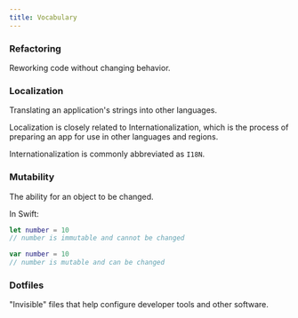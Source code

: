 ```yaml
---
title: Vocabulary
---
```


### Refactoring

Reworking code without changing behavior.

### Localization

Translating an application's strings into other languages.

Localization is closely related to Internationalization, which is the process of
preparing an app for use in other languages and regions.

Internationalization is commonly abbreviated as `I18N`.

### Mutability

The ability for an object to be changed.

In Swift:

```swift
let number = 10
// number is immutable and cannot be changed

var number = 10
// number is mutable and can be changed
```

### Dotfiles

"Invisible" files that help configure developer tools and other software.
